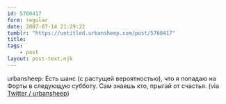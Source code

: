 ```yaml
---
id: 5760417
form: regular
date: 2007-07-14 21:29:22
tumblr: "https://untitled.urbansheep.com/post/5760417"
title:
tags:
    - post
layout: post-text.njk
---
```


<p>urbansheep: Есть шанс (с растущей вероятностью), что я попадаю на Форты в следующую субботу. Сам знаешь кто, прыгай от счастья. (via <a href="http://twitter.com/urbansheep/statuses/149991892">Twitter / urbansheep</a>)</p>

